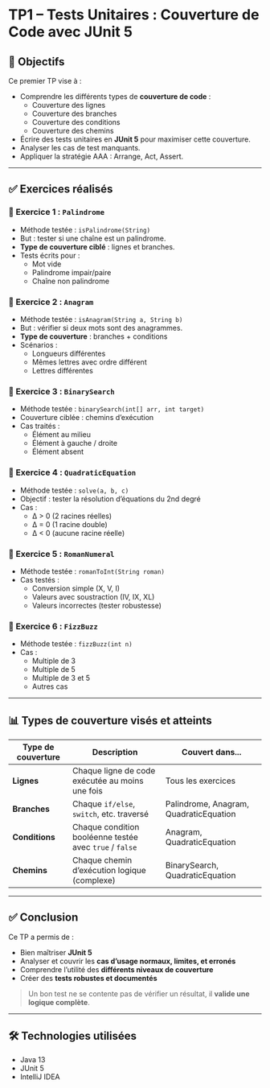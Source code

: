 # TP1 – Tests Unitaires : Couverture de Code avec JUnit 5

## 🎯 Objectifs

Ce premier TP vise à :
- Comprendre les différents types de **couverture de code** :
  - Couverture des lignes
  - Couverture des branches
  - Couverture des conditions
  - Couverture des chemins
- Écrire des tests unitaires en **JUnit 5** pour maximiser cette couverture.
- Analyser les cas de test manquants.
- Appliquer la stratégie AAA : Arrange, Act, Assert.

---

## ✅ Exercices réalisés

### 📌 Exercice 1 : `Palindrome`

- Méthode testée : `isPalindrome(String)`
- But : tester si une chaîne est un palindrome.
- **Type de couverture ciblé** : lignes et branches.
- Tests écrits pour :
  - Mot vide
  - Palindrome impair/paire
  - Chaîne non palindrome

### 📌 Exercice 2 : `Anagram`

- Méthode testée : `isAnagram(String a, String b)`
- But : vérifier si deux mots sont des anagrammes.
- **Type de couverture** : branches + conditions
- Scénarios :
  - Longueurs différentes
  - Mêmes lettres avec ordre différent
  - Lettres différentes

### 📌 Exercice 3 : `BinarySearch`

- Méthode testée : `binarySearch(int[] arr, int target)`
- Couverture ciblée : chemins d’exécution
- Cas traités :
  - Élément au milieu
  - Élément à gauche / droite
  - Élément absent

### 📌 Exercice 4 : `QuadraticEquation`

- Méthode testée : `solve(a, b, c)`
- Objectif : tester la résolution d’équations du 2nd degré
- Cas :
  - Δ > 0 (2 racines réelles)
  - Δ = 0 (1 racine double)
  - Δ < 0 (aucune racine réelle)

### 📌 Exercice 5 : `RomanNumeral`

- Méthode testée : `romanToInt(String roman)`
- Cas testés :
  - Conversion simple (X, V, I)
  - Valeurs avec soustraction (IV, IX, XL)
  - Valeurs incorrectes (tester robustesse)

### 📌 Exercice 6 : `FizzBuzz`

- Méthode testée : `fizzBuzz(int n)`
- Cas :
  - Multiple de 3
  - Multiple de 5
  - Multiple de 3 et 5
  - Autres cas

---

## 📊 Types de couverture visés et atteints

| Type de couverture     | Description                                                  | Couvert dans...                         |
|------------------------|--------------------------------------------------------------|-----------------------------------------|
| **Lignes**             | Chaque ligne de code exécutée au moins une fois              | Tous les exercices                      |
| **Branches**           | Chaque `if/else`, `switch`, etc. traversé                   | Palindrome, Anagram, QuadraticEquation |
| **Conditions**         | Chaque condition booléenne testée avec `true` / `false`     | Anagram, QuadraticEquation              |
| **Chemins**            | Chaque chemin d’exécution logique (complexe)                | BinarySearch, QuadraticEquation         |

---

## ✅ Conclusion

Ce TP a permis de :
- Bien maîtriser **JUnit 5**
- Analyser et couvrir les **cas d’usage normaux, limites, et erronés**
- Comprendre l’utilité des **différents niveaux de couverture**
- Créer des **tests robustes et documentés**

> Un bon test ne se contente pas de vérifier un résultat, il **valide une logique complète**.

---

## 🛠️ Technologies utilisées

- Java 13
- JUnit 5
- IntelliJ IDEA
